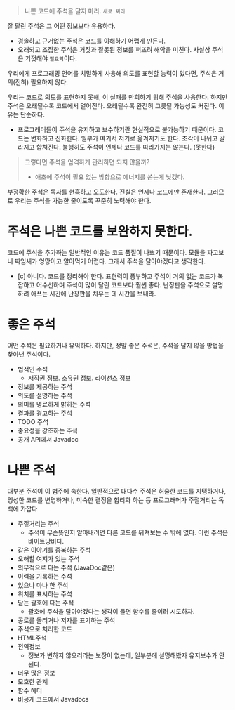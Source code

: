 > 나쁜 코드에 주석을 달지 마라. `새로 짜라`

잘 달린 주석은 그 어떤 정보보다 유용하다.
- 경솔하고 근거없는 주석은 코드를 이해하기 어렵게 만든다.
- 오래되고 조잡한 주석은 거짓과 잘못된 정보를 퍼뜨려 해악을 미친다.
사실상 주석은 기껏해야 `필요악`이다.

우리에게 프로그래밍 언어를 치밀하게 사용해 의도를 표현할 능력이 있다면, 주석은 거의(전혀) 필요하지 않다.

우리는 코드로 의도를 표현하지 못해, 이  실패를 만회하기 위해 주석을 사용한다.
하지만 주석은 오래될수록 코드에서 멀어진다. 오래될수록 완전히 그릇될 가능성도 커진다. 이유는 단순하다.
- 프로그래머들이 주석을 유지하고 보수하기란 현실적으로 불가능하기 때문이다.
코드는 변화하고 진화한다. 일부가 여기서 저기로 옮겨지기도 한다. 조각이 나뉘고 갈라지고 합쳐진다. 불행히도 주석이 언제나 코드를 따라가지는 않는다. (못한다)

> 그렇다면 주석을 엄격하게 관리하면 되지 않을까?
> - 애초에 주석이 필요 없는 방향으로 에너지를 쏟는게 낫겠다.

부정확한 주석은 독자를 현혹하고 오도한다. 진실은 언제나 코드에만 존재한다. 그러므로 우리는 주석을 가능한 줄이도록 꾸준히 노력해야 한다.

# 주석은 나쁜 코드를 보완하지 못한다.

코드에 주석을 추가하는 일반적인 이유는 코드 품질이 나쁘기 때문이다. 모듈을 짜고보니 짜임새가 엉망이고 알아먹기 어렵다. 그래서 주석을 달아야겠다고 생각한다.
- [c] 아니다. 코드를 정리해야 한다.
표현력이 풍부하고 주석이 거의 없는 코드가 복잡하고 어수선하며 주석이 많이 달린 코드보다 훨씬 좋다. 난장판을 주석으로 설명하려 애쓰는 시간에 난장판을 치우는 데 시간을 보내라.

# 좋은 주석

어떤 주석은 필요하거나 유익하다. 하지만, 정말 좋은 주석은, 주석을 달지 않을 방법을 찾아낸 주석이다.
- 법적인 주석
	- 저작권 정보. 소유권 정보. 라이선스 정보
- 정보를 제공하는 주석
- 의도를 설명하는 주석
- 의미를 명료하게 밝히는 주석
- 결과를 경고하는 주석
- TODO 주석
- 중요성을 강조하는 주석
- 공개 API에서 Javadoc

# 나쁜 주석

대부분 주석이 이 범주에 속한다. 일반적으로 대다수 주석은 허술한 코드를 지탱하거나, 엉성한 코드를 변명하거나, 미숙한 결정을 합리화 하는 등 프로그래머가 주절거리는 독백에 가깝다

- 주절거리는 주석
	- 주석이 무슨뜻인지 알아내려면 다른 코드를 뒤져보는 수 밖에 없다.  이런 주석은 바이트낭비다.
- 같은 이야기를 중복하는 주석
- 오해할 여지가 있는 주석
- 의무적으로 다는 주석 (JavaDoc같은)
- 이력을 기록하는 주석
- 있으나 마나 한 주석
- 위치를 표시하는 주석
- 닫는 괄호에 다는 주석
	- 괄호에 주석을 달아야겠다는 생각이 들면 함수를 줄이려 시도하자.
- 공로를 돌리거나 저자를 표기하는 주석
- 주석으로 처리한 코드
- HTML주석
- 전역정보
	- 정보가 변하지 않으리라는 보장이 없는데, 일부분에 설명해봤자 유지보수가 안된다.
- 너무 많은 정보
- 모호한 관계
- 함수 헤더
- 비공개 코드에서 Javadocs

